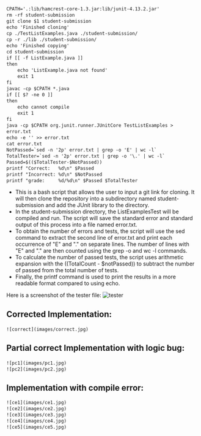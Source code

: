 ```
CPATH='.:lib/hamcrest-core-1.3.jar:lib/junit-4.13.2.jar'
rm -rf student-submission
git clone $1 student-submission
echo 'Finished cloning'
cp ./TestListExamples.java ./student-submission/
cp -r ./lib ./student-submission/
echo 'Finished copying'
cd student-submission
if [[ -f ListExample.java ]]
then
    echo 'ListExample.java not found'
    exit 1
fi 
javac -cp $CPATH *.java
if [[ $? -ne 0 ]]
then
    echo cannot compile
    exit 1
fi
java -cp $CPATH org.junit.runner.JUnitCore TestListExamples > error.txt
echo -e '' >> error.txt
cat error.txt
NotPassed=`sed -n '2p' error.txt | grep -o 'E' | wc -l`
TotalTester=`sed -n '2p' error.txt | grep -o '\.' | wc -l`
Passed=$(($TotalTester-$NotPassed))
printf "Correct:   %d\n" $Passed
printf "Incorrect: %d\n" $NotPassed
printf "grade:     %d/%d\n" $Passed $TotalTester
```

* This is a bash script that allows the user to input a git link for cloning. It will then clone the repository into a subdirectory named student-submission and add the JUnit library to the directory. 
* In the student-submission directory, the ListExamplesTest will be compiled and run. The script will save the standard error and standard output of this process into a file named error.txt.
* To obtain the number of errors and tests, the script will use the sed command to extract the second line of error.txt and print each occurrence of "E" and "." on separate lines. The number of lines with "E" and "." are then counted using the grep -o and wc -l commands.
* To calculate the number of passed tests, the script uses arithmetic expansion with the $(($TotalCount - $notPassed)) to subtract the number of passed from the total number of tests. 
* Finally, the printf command is used to print the results in a more readable format compared to using echo.

Here is a screenshot of the tester file:
![tester](image.jpg)
## Corrected Implementation:
	![correct](images/correct.jpg)
## Partial correct Implementation with logic bug:
	![pc1](images/pc1.jpg)
	![pc2](images/pc2.jpg)
## Implementation with compile error:
 	![ce1](images/ce1.jpg)
	![ce2](images/ce2.jpg)
	![ce3](images/ce3.jpg)
 	![ce4](images/ce4.jpg)
 	![ce5](images/ce5.jpg)
